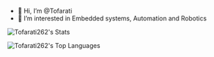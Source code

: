 - 👋 Hi, I’m @Tofarati
- 👀 I’m interested in  Embedded systems, Automation and Robotics

![Tofarati262's Stats](https://github-readme-stats.vercel.app/api?username=Tofarati262&theme=tokyonight&show_icons=true&hide_border=false&count_private=false)

![Tofarati262's Top Languages](https://github-readme-stats.vercel.app/api/top-langs/?username=Tofarati262&theme=tokyonight&show_icons=true&hide_border=false&layout=compact)
<!---
Tofarati262/Tofarati262 is a ✨ special ✨ repository because its `README.md` (this file) appears on your GitHub profile.
You can click the Preview link to take a look at your changes.
--->
